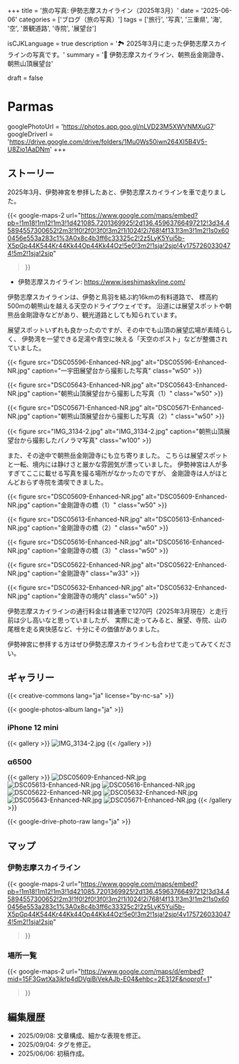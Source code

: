 +++
title = '旅の写真: 伊勢志摩スカイライン（2025年3月）'
date = '2025-06-06'
categories = ['ブログ（旅の写真）']
tags = ['旅行', '写真', '三重県', '海', '空', '景観道路', '寺院', '展望台']

isCJKLanguage = true
description = '🏞️ 2025年3月に走った伊勢志摩スカイラインの写真です。'
summary = '📍 伊勢志摩スカイライン、朝熊岳金剛證寺、朝熊山頂展望台'

draft = false

# Parmas
googlePhotoUrl = 'https://photos.app.goo.gl/nLVD23M5XWVNMXuG7'
googleDriverl = 'https://drive.google.com/drive/folders/1Mu0Ws50iwn264XI5B4V5-U8Zio1AaDNm'
+++


## ストーリー

2025年3月、伊勢神宮を参拝したあと、伊勢志摩スカイラインを車で走りました。

{{< google-maps-2
  url="https://www.google.com/maps/embed?pb=!1m18!1m12!1m3!1d421085.7201369925!2d136.45963766497212!3d34.45894557300652!2m3!1f0!2f0!3f0!3m2!1i1024!2i768!4f13.1!3m3!1m2!1s0x600456e553a283c1%3A0x8c4b3ff6c33325c2!2z5LyK5Yui5b-X5pGp44K544Kr44Kk44Op44Kk44Oz!5e0!3m2!1sja!2sjp!4v1757260330474!5m2!1sja!2sjp"
  >}}

- 伊勢志摩スカイライン: https://www.iseshimaskyline.com/

伊勢志摩スカイラインは、伊勢と鳥羽を結ぶ約16kmの有料道路で、
標高約500mの朝熊山を越える天空のドライブウェイです。
沿道には展望スポットや朝熊岳金剛證寺などがあり、観光道路としても知られています。

展望スポットいずれも良かったのですが、その中でも山頂の展望広場が素晴らしく、
伊勢湾を一望できる足湯や青空に映える「天空のポスト」などが整備されていました。

{{< figure
    src="DSC05596-Enhanced-NR.jpg"
    alt="DSC05596-Enhanced-NR.jpg"
    caption="一宇田展望台から撮影した写真"
    class="w50"
    >}}

{{< figure
    src="DSC05643-Enhanced-NR.jpg"
    alt="DSC05643-Enhanced-NR.jpg"
    caption="朝熊山頂展望台から撮影した写真（1）"
    class="w50"
    >}}

{{< figure
    src="DSC05671-Enhanced-NR.jpg"
    alt="DSC05671-Enhanced-NR.jpg"
    caption="朝熊山頂展望台から撮影した写真（2）"
    class="w50"
    >}}

{{< figure
    src="IMG_3134-2.jpg"
    alt="IMG_3134-2.jpg"
    caption="朝熊山頂展望台から撮影したパノラマ写真"
    class="w100"
    >}}


また、その途中で朝熊岳金剛證寺にも立ち寄りました。
こちらは展望スポットと一転、境内には静けさと厳かな雰囲気が漂っていました。
伊勢神宮は人が多すぎてここに載せる写真を撮る場所がなかったのですが、
金剛證寺は人がほとんどおらず寺院を満喫できました。

{{< figure
    src="DSC05609-Enhanced-NR.jpg"
    alt="DSC05609-Enhanced-NR.jpg"
    caption="金剛證寺の橋（1）"
    class="w50"
    >}}

{{< figure
    src="DSC05613-Enhanced-NR.jpg"
    alt="DSC05613-Enhanced-NR.jpg"
    caption="金剛證寺の橋（2）"
    class="w50"
    >}}

{{< figure
    src="DSC05616-Enhanced-NR.jpg"
    alt="DSC05616-Enhanced-NR.jpg"
    caption="金剛證寺の橋（3）"
    class="w50"
    >}}

{{< figure
    src="DSC05622-Enhanced-NR.jpg"
    alt="DSC05622-Enhanced-NR.jpg"
    caption="金剛證寺"
    class="w33"
    >}}

{{< figure
    src="DSC05632-Enhanced-NR.jpg"
    alt="DSC05632-Enhanced-NR.jpg"
    caption="金剛證寺の境内"
    class="w50"
    >}}


伊勢志摩スカイラインの通行料金は普通車で1270円（2025年3月現在）と走行前は少し高いなと思っていましたが、
実際に走ってみると、展望、寺院、山の尾根を走る爽快感など、十分にその価値がありました。

伊勢神宮に参拝する方はぜひ伊勢志摩スカイラインも合わせて走ってみてください。


## ギャラリー

{{< creative-commons lang="ja" license="by-nc-sa" >}}

{{< google-photos-album lang="ja" >}}


### iPhone 12 mini

{{< gallery >}}
  <img src="IMG_3134-2.jpg" alt="IMG_3134-2.jpg" class="grid-w100" />
{{< /gallery >}}


### α6500

{{< gallery >}}
  <img src="DSC05609-Enhanced-NR.jpg" alt="DSC05609-Enhanced-NR.jpg" class="grid-w50" />
  <img src="DSC05613-Enhanced-NR.jpg" alt="DSC05613-Enhanced-NR.jpg" class="grid-w50" />
  <img src="DSC05616-Enhanced-NR.jpg" alt="DSC05616-Enhanced-NR.jpg" class="grid-w50" />
  <img src="DSC05622-Enhanced-NR.jpg" alt="DSC05622-Enhanced-NR.jpg" class="grid-w50" />
  <img src="DSC05632-Enhanced-NR.jpg" alt="DSC05632-Enhanced-NR.jpg" class="grid-w50" />
  <img src="DSC05643-Enhanced-NR.jpg" alt="DSC05643-Enhanced-NR.jpg" class="grid-w50" />
  <img src="DSC05671-Enhanced-NR.jpg" alt="DSC05671-Enhanced-NR.jpg" class="grid-w50" />
{{< /gallery >}}

{{< google-drive-photo-raw lang="ja" >}}


## マップ

### 伊勢志摩スカイライン

{{< google-maps-2
  url="https://www.google.com/maps/embed?pb=!1m18!1m12!1m3!1d421085.7201369925!2d136.45963766497212!3d34.45894557300652!2m3!1f0!2f0!3f0!3m2!1i1024!2i768!4f13.1!3m3!1m2!1s0x600456e553a283c1%3A0x8c4b3ff6c33325c2!2z5LyK5Yui5b-X5pGp44K544Kr44Kk44Op44Kk44Oz!5e0!3m2!1sja!2sjp!4v1757260330474!5m2!1sja!2sjp"
  >}}


### 場所一覧

{{< google-maps-2
  url="https://www.google.com/maps/d/embed?mid=15F3GwtXa3jkfp4dDVgjBiVekAJb-E04&ehbc=2E312F&noprof=1"
  >}}


## 編集履歴

- 2025/09/08: 文章構成、細かな表現を修正。
- 2025/09/04: タグを修正。
- 2025/06/06: 初稿作成。
